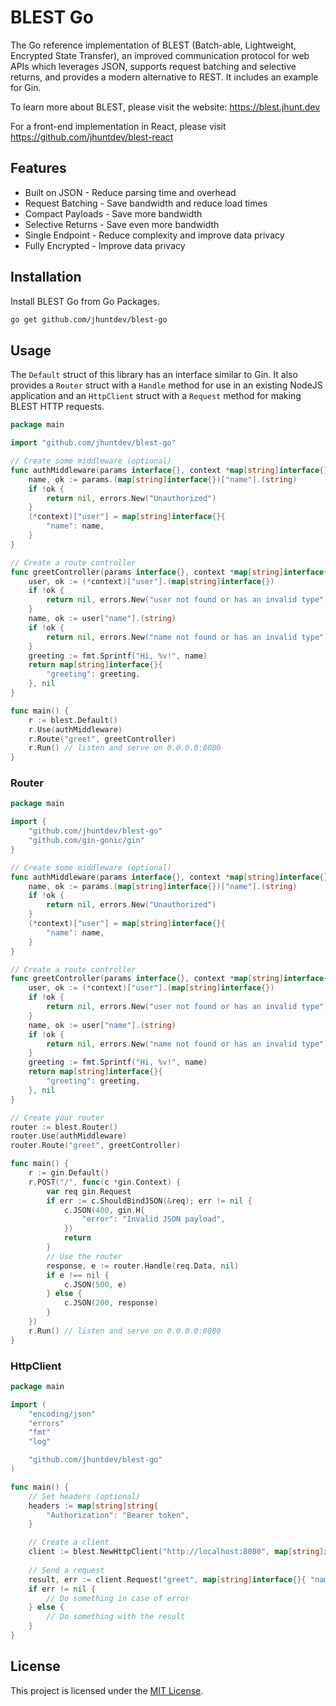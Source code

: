 # BLEST Go

The Go reference implementation of BLEST (Batch-able, Lightweight, Encrypted State Transfer), an improved communication protocol for web APIs which leverages JSON, supports request batching and selective returns, and provides a modern alternative to REST. It includes an example for Gin.

To learn more about BLEST, please visit the website: https://blest.jhunt.dev

For a front-end implementation in React, please visit https://github.com/jhuntdev/blest-react

## Features

- Built on JSON - Reduce parsing time and overhead
- Request Batching - Save bandwidth and reduce load times
- Compact Payloads - Save more bandwidth
- Selective Returns - Save even more bandwidth
- Single Endpoint - Reduce complexity and improve data privacy
- Fully Encrypted - Improve data privacy

## Installation

Install BLEST Go from Go Packages.

```bash
go get github.com/jhuntdev/blest-go
```

## Usage

The `Default` struct of this library has an interface similar to Gin. It also provides a `Router` struct with a `Handle` method for use in an existing NodeJS application and an `HttpClient` struct with a `Request` method for making BLEST HTTP requests.

```go
package main

import "github.com/jhuntdev/blest-go"

// Create some middleware (optional)
func authMiddleware(params interface{}, context *map[string]interface{}) {
	name, ok := params.(map[string]interface{})["name"].(string)
	if !ok {
		return nil, errors.New("Unauthorized")
	}
	(*context)["user"] = map[string]interface{}{
		"name": name,
	}
}

// Create a route controller
func greetController(params interface{}, context *map[string]interface{}) (interface{}, error) {
	user, ok := (*context)["user"].(map[string]interface{})
	if !ok {
		return nil, errors.New("user not found or has an invalid type")
	}
	name, ok := user["name"].(string)
	if !ok {
		return nil, errors.New("name not found or has an invalid type")
	}
	greeting := fmt.Sprintf("Hi, %v!", name)
	return map[string]interface{}{
		"greeting": greeting,
	}, nil
}

func main() {
	r := blest.Default()
	r.Use(authMiddleware)
	r.Route("greet", greetController)
	r.Run() // listen and serve on 0.0.0.0:8080
}
```

### Router

```go
package main

import {
	"github.com/jhuntdev/blest-go"
	"github.com/gin-gonic/gin"
}

// Create some middleware (optional)
func authMiddleware(params interface{}, context *map[string]interface{}) {
	name, ok := params.(map[string]interface{})["name"].(string)
	if !ok {
		return nil, errors.New("Unauthorized")
	}
	(*context)["user"] = map[string]interface{}{
		"name": name,
	}
}

// Create a route controller
func greetController(params interface{}, context *map[string]interface{}) (interface{}, error) {
	user, ok := (*context)["user"].(map[string]interface{})
	if !ok {
		return nil, errors.New("user not found or has an invalid type")
	}
	name, ok := user["name"].(string)
	if !ok {
		return nil, errors.New("name not found or has an invalid type")
	}
	greeting := fmt.Sprintf("Hi, %v!", name)
	return map[string]interface{}{
		"greeting": greeting,
	}, nil
}

// Create your router
router := blest.Router()
router.Use(authMiddleware)
router.Route("greet", greetController)

func main() {
	r := gin.Default()
	r.POST("/", func(c *gin.Context) {
		var req gin.Request
		if err := c.ShouldBindJSON(&req); err != nil {
			c.JSON(400, gin.H{
				"error": "Invalid JSON payload",
			})
			return
		}
		// Use the router
		response, e := router.Handle(req.Data, nil)
		if e !== nil {
			c.JSON(500, e)
		} else {
			c.JSON(200, response)
		}
	})
	r.Run() // listen and serve on 0.0.0.0:8080
}
```

### HttpClient

```go
package main

import (
	"encoding/json"
	"errors"
	"fmt"
	"log"

	"github.com/jhuntdev/blest-go"
)

func main() {
	// Set headers (optional)
	headers := map[string]string{
		"Authorization": "Bearer token",
	}

	// Create a client
	client := blest.NewHttpClient("http://localhost:8080", map[string]interface{}{"headers": headers})
	
	// Send a request
	result, err := client.Request("greet", map[string]interface{}{ "name": "Steve" }, []interface{}{ "greeting" })
	if err != nil {
		// Do something in case of error
	} else {
		// Do something with the result
	}
}
```

## License

This project is licensed under the [MIT License](LICENSE).